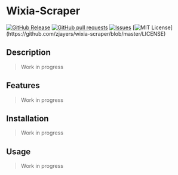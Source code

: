 # Wixia-Scraper
[![GitHub Release](https://img.shields.io/github/release/zjayers/wixia-scraper.svg?style=flat)](https://github.com/zjayers/wixia-scraper/releases)
[![GitHub pull requests](https://img.shields.io/github/issues-pr/zjayers/wixia-scraper.svg?style=flat)](https://github.com/zjayers/wixia-scraper/pulls)
[![Issues](https://img.shields.io/github/issues-raw/zjayers/wixia-scraper.svg?maxAge=25000)](https://github.com/zjayers/wixia-scraper/issues)
[![MIT License](https://img.shields.io/apm/l/atomic-ui.svg?)](https://github.com/zjayers/wixia-scraper/blob/master/LICENSE)

## Description

> Work in progress

## Features

> Work in progress

## Installation

> Work in progress

## Usage

> Work in progress